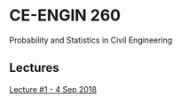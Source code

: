 # CE-ENGIN 260
Probability and Statistics in Civil Engineering

## Lectures

[Lecture #1 - 4 Sep 2018](https://kandread.github.io/cee260/lecture1.html)
